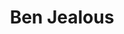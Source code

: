 ---
title: Ben Jealous
templateKey: candidate-fragment
firstName: Ben
lastName: Jealous
district: Gov
state: MD
electionDate: 2018-06-14
electionType: primary
office: house
incumbent: false
website: "https://benjealous.com/"
donationLink: ""
outcome: "Unknown"
blurb: "Ben Jealous is a civil rights leader, community organizer, investor in startups for good, educator, former investigative journalist and a Rhodes Scholar who has spent his life bringing people together to get big things done. Ben is running for Governor on a platform of bold, progressive ideas to address gaping inequality between the rich and poor, including raising the minimum wage to $15 an hour, passing Medicare for All to guarantee health care as a right, and ending student debt to make it possible for every Marylander to attend community college, public university, or learn a trade for free."
image: "https://cosmic-s3.imgix.net/ee08b090-4eee-11e8-b4df-9b304cc9bad1-JD_Site_BenJealous_1000x600_050118 (1).jpg"
---